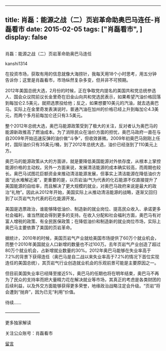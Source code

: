 
---
title:  肖磊：能源之战（二）页岩革命助奥巴马连任-肖磊看市
date: 2015-02-05
tags: ["肖磊看市", ]
display: false
---


## 



肖磊：能源之战（二）页岩革命助奥巴马连任




kanshi1314




在投资市场，获取有用的信息就像大海捞针，我每天用18个小时思考，用五分钟告诉你；这里是肖磊看市，市场纵然复杂多变，但并非不可预期。


2012年美国总统大选，2月份的时候，正在争取党内提名的美国共和党总统参选人、国会众议院前议长金里奇在旧金山向共和党选民表示，如果希望汽油价格回落到每加仑2.5美元，就把选票投给他；反之，如果想要10美元的汽油，就去选奥巴马。实际上在金里奇发表演说时，普通汽油在加州的价格已经上升到每加仑4.3美元，而两个多月前每加仑还只有3.5美元。

整个2012年总统大选，奥巴马能源政策受到了极大的关注，反对者认为奥巴马的能源新政推高了燃油成本。为了消除民众在油价方面的担忧，奥巴马政府一直在与自2009年开始迅速反弹的油价做“斗争”，但收效甚微。2009年初奥巴马刚刚上任时，国际油价只有35美元/桶，到了2012年总统大选，油价已经涨到了110美元上方。

奥巴马的能源政策从大的方面讲，就是要降低美国能源对外依存度，从根本上掌控能源价格的主动权。另外一方面来说，发展清洁能源的成本确实较高，而周期也较长。奥巴马试图花巨额资金来推动清洁能源发展，但事实上清洁能源在降低油价方面“远水难解近渴”，更重要的是，以页岩油/气为代表的化石能源不仅直接提升了美国能源的自给率，而且解决了更大规模的就业，对奥巴马政府来说是最大的政治“礼物”。因此从2012年开始，美国实际上从推动清洁能源的战略，逐渐又回归到了以页岩气为代表的石化能源开发。

美国是选票政治，谁能够降低油价、制造新的就业岗位、提高民众收入、承诺更多社会福利，谁当然就会得到更多的支持。在收入分配和社会福利方面，奥巴马有对富人增税的政策、有全民医保政策；在降低油价和制造新的就业岗位市场，实际上奥巴马主要依靠了美国的页岩革命。

据统计，2010年的时候，美国页岩气产业就给美国市场提供了60万个就业机会，而整个2010年美国就业人口新增的数量也不过100万。去年页岩气产业创造了超过80万个就业机会，占新增就业数量的30%。2012年奥巴马能够在失业率高于7.2%的背景下获得连任（奥巴马是自二战以来失业率高于7.2%的情况下首位实现连任的美国总统），其页岩气行业创造就业机会的乐观前景可能是主要原因之一。

但目前美国失业率已经降至接近5%，奥巴马的任期也将在明年结束，奥巴马不再为了民众的支持率而把大量精力花在解决就业等市场，其真正的考虑是各类财团的后续利益，以及外交方面能够获得更多荣誉，地缘政治战略注定会升级。“页岩”将会遭到“抛弃”，因为已无“利用”价值。

待续……









————————



更多独家解读

关注公众账号：肖磊看市











[留言](javascript:;)


